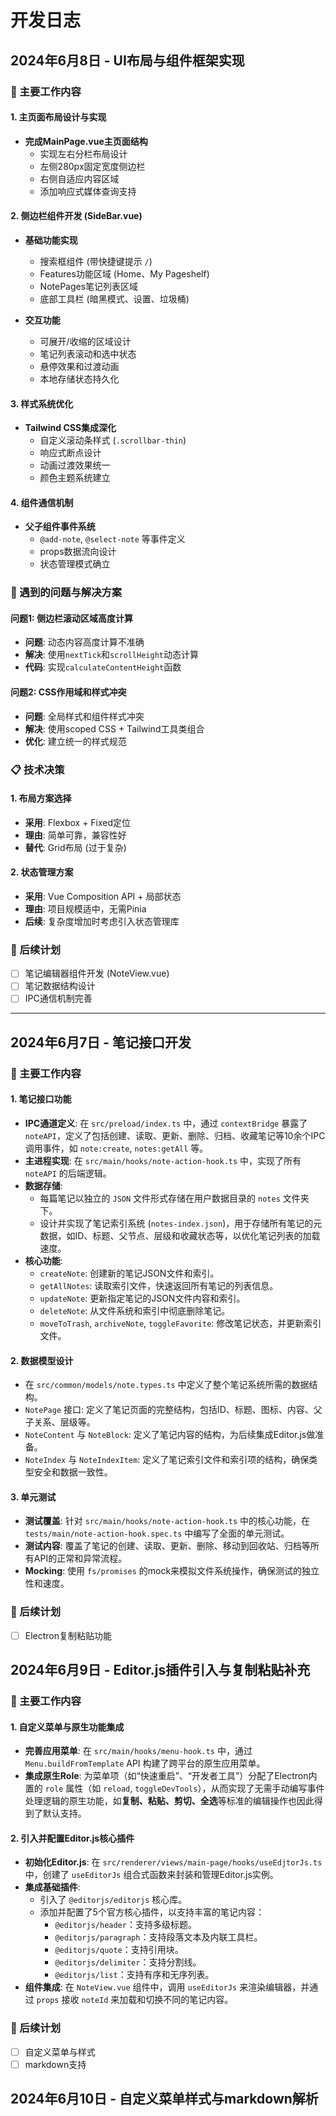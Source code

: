# 开发日志

## 2024年6月8日 - UI布局与组件框架实现

### 🎨 主要工作内容

#### 1. 主页面布局设计与实现

- **完成MainPage.vue主页面结构**
  - 实现左右分栏布局设计
  - 左侧280px固定宽度侧边栏
  - 右侧自适应内容区域
  - 添加响应式媒体查询支持

#### 2. 侧边栏组件开发 (SideBar.vue)

- **基础功能实现**

  - 搜索框组件 (带快捷键提示 `/`)
  - Features功能区域 (Home、My Pageshelf)
  - NotePages笔记列表区域
  - 底部工具栏 (暗黑模式、设置、垃圾桶)

- **交互功能**
  - 可展开/收缩的区域设计
  - 笔记列表滚动和选中状态
  - 悬停效果和过渡动画
  - 本地存储状态持久化

#### 3. 样式系统优化

- **Tailwind CSS集成深化**
  - 自定义滚动条样式 (`.scrollbar-thin`)
  - 响应式断点设计
  - 动画过渡效果统一
  - 颜色主题系统建立

#### 4. 组件通信机制

- **父子组件事件系统**
  - `@add-note`, `@select-note` 等事件定义
  - props数据流向设计
  - 状态管理模式确立

### 🐛 遇到的问题与解决方案

#### 问题1: 侧边栏滚动区域高度计算

- **问题**: 动态内容高度计算不准确
- **解决**: 使用`nextTick`和`scrollHeight`动态计算
- **代码**: 实现`calculateContentHeight`函数

#### 问题2: CSS作用域和样式冲突

- **问题**: 全局样式和组件样式冲突
- **解决**: 使用scoped CSS + Tailwind工具类组合
- **优化**: 建立统一的样式规范

### 📋 技术决策

#### 1. 布局方案选择

- **采用**: Flexbox + Fixed定位
- **理由**: 简单可靠，兼容性好
- **替代**: Grid布局 (过于复杂)

#### 2. 状态管理方案

- **采用**: Vue Composition API + 局部状态
- **理由**: 项目规模适中，无需Pinia
- **后续**: 复杂度增加时考虑引入状态管理库

### 🎯 后续计划

- [ ] 笔记编辑器组件开发 (NoteView.vue)
- [ ] 笔记数据结构设计
- [ ] IPC通信机制完善

---

## 2024年6月7日 - 笔记接口开发

### 🚀 主要工作内容

#### 1. 笔记接口功能

- **IPC通道定义**: 在 `src/preload/index.ts` 中，通过 `contextBridge` 暴露了 `noteAPI`，定义了包括创建、读取、更新、删除、归档、收藏笔记等10余个IPC调用事件，如 `note:create`, `notes:getAll` 等。
- **主进程实现**: 在 `src/main/hooks/note-action-hook.ts` 中，实现了所有 `noteAPI` 的后端逻辑。
- **数据存储**:
  - 每篇笔记以独立的 `JSON` 文件形式存储在用户数据目录的 `notes` 文件夹下。
  - 设计并实现了笔记索引系统 (`notes-index.json`)，用于存储所有笔记的元数据，如ID、标题、父节点、层级和收藏状态等，以优化笔记列表的加载速度。
- **核心功能**:
  - `createNote`: 创建新的笔记JSON文件和索引。
  - `getAllNotes`: 读取索引文件，快速返回所有笔记的列表信息。
  - `updateNote`: 更新指定笔记的JSON文件内容和索引。
  - `deleteNote`: 从文件系统和索引中彻底删除笔记。
  - `moveToTrash`, `archiveNote`, `toggleFavorite`: 修改笔记状态，并更新索引文件。

#### 2. 数据模型设计

- 在 `src/common/models/note.types.ts` 中定义了整个笔记系统所需的数据结构。
- `NotePage` 接口: 定义了笔记页面的完整结构，包括ID、标题、图标、内容、父子关系、层级等。
- `NoteContent` 与 `NoteBlock`: 定义了笔记内容的结构，为后续集成Editor.js做准备。
- `NoteIndex` 与 `NoteIndexItem`: 定义了笔记索引文件和索引项的结构，确保类型安全和数据一致性。

#### 3. 单元测试

- **测试覆盖**: 针对 `src/main/hooks/note-action-hook.ts` 中的核心功能，在 `tests/main/note-action-hook.spec.ts` 中编写了全面的单元测试。
- **测试内容**: 覆盖了笔记的创建、读取、更新、删除、移动到回收站、归档等所有API的正常和异常流程。
- **Mocking**: 使用 `fs/promises` 的mock来模拟文件系统操作，确保测试的独立性和速度。

### 🎯 后续计划

- [ ] Electron复制粘贴功能

## 2024年6月9日 - Editor.js插件引入与复制粘贴补充

### 🚀 主要工作内容

#### 1. 自定义菜单与原生功能集成

- **完善应用菜单**: 在 `src/main/hooks/menu-hook.ts` 中，通过 `Menu.buildFromTemplate` API 构建了跨平台的原生应用菜单。
- **集成原生Role**: 为菜单项（如“快速重启”、“开发者工具”）分配了Electron内置的 `role` 属性（如 `reload`, `toggleDevTools`），从而实现了无需手动编写事件处理逻辑的原生功能，如**复制、粘贴、剪切、全选**等标准的编辑操作也因此得到了默认支持。

#### 2. 引入并配置Editor.js核心插件

- **初始化Editor.js**: 在 `src/renderer/views/main-page/hooks/useEdjtorJs.ts` 中，创建了 `useEditorJs` 组合式函数来封装和管理Editor.js实例。
- **集成基础插件**:
  - 引入了 `@editorjs/editorjs` 核心库。
  - 添加并配置了5个官方核心插件，以支持丰富的笔记内容：
    - `@editorjs/header`：支持多级标题。
    - `@editorjs/paragraph`：支持段落文本及内联工具栏。
    - `@editorjs/quote`：支持引用块。
    - `@editorjs/delimiter`：支持分割线。
    - `@editorjs/list`：支持有序和无序列表。
- **组件集成**: 在 `NoteView.vue` 组件中，调用 `useEditorJs` 来渲染编辑器，并通过 `props` 接收 `noteId` 来加载和切换不同的笔记内容。

### 🎯 后续计划

- [ ] 自定义菜单与样式
- [ ] markdown支持

## 2024年6月10日 - 自定义菜单样式与markdown解析

